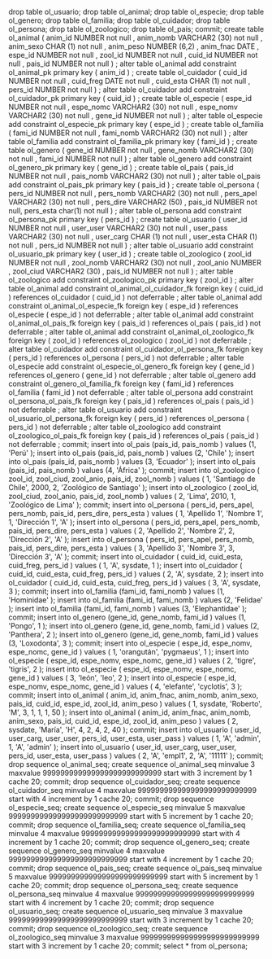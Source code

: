drop table ol_usuario; drop table ol_animal; drop table ol_especie; drop table ol_genero; drop table ol_familia; drop table ol_cuidador; drop table ol_persona; drop table ol_zoologico; drop table ol_pais; commit; create table ol_animal ( anim_id NUMBER not null , anim_nomb VARCHAR2 (30) not null , anim_sexo CHAR (1) not null , anim_peso NUMBER (6,2) , anim_fnac DATE , espe_id NUMBER not null , zool_id NUMBER not null , cuid_id NUMBER not null , pais_id NUMBER not null ) ; alter table ol_animal add constraint ol_animal_pk primary key ( anim_id ) ; create table ol_cuidador ( cuid_id NUMBER not null , cuid_freg DATE not null , cuid_esta CHAR (1) not null , pers_id NUMBER not null ) ; alter table ol_cuidador add constraint ol_cuidador_pk primary key ( cuid_id ) ; create table ol_especie ( espe_id NUMBER not null , espe_nomc VARCHAR2 (30) not null , espe_nomv VARCHAR2 (30) not null , gene_id NUMBER not null ) ; alter table ol_especie add constraint ol_especie_pk primary key ( espe_id ) ; create table ol_familia ( fami_id NUMBER not null , fami_nomb VARCHAR2 (30) not null ) ; alter table ol_familia add constraint ol_familia_pk primary key ( fami_id ) ; create table ol_genero ( gene_id NUMBER not null , gene_nomb VARCHAR2 (30) not null , fami_id NUMBER not null ) ; alter table ol_genero add constraint ol_genero_pk primary key ( gene_id ) ; create table ol_pais ( pais_id NUMBER not null , pais_nomb VARCHAR2 (30) not null ) ; alter table ol_pais add constraint ol_pais_pk primary key ( pais_id ) ; create table ol_persona ( pers_id NUMBER not null , pers_nomb VARCHAR2 (30) not null , pers_apel VARCHAR2 (30) not null , pers_dire VARCHAR2 (50) , pais_id NUMBER not null, pers_esta char(1) not null ) ; alter table ol_persona add constraint ol_persona_pk primary key ( pers_id ) ; create table ol_usuario ( user_id NUMBER not null , user_user VARCHAR2 (30) not null , user_pass VARCHAR2 (30) not null , user_carg CHAR (1) not null , user_esta CHAR (1) not null , pers_id NUMBER not null ) ; alter table ol_usuario add constraint ol_usuario_pk primary key ( user_id ) ; create table ol_zoologico ( zool_id NUMBER not null , zool_nomb VARCHAR2 (30) not null , zool_anio NUMBER , zool_ciud VARCHAR2 (30) , pais_id NUMBER not null ) ; alter table ol_zoologico add constraint ol_zoologico_pk primary key ( zool_id ) ; alter table ol_animal add constraint ol_animal_ol_cuidador_fk foreign key ( cuid_id ) references ol_cuidador ( cuid_id ) not deferrable ; alter table ol_animal add constraint ol_animal_ol_especie_fk foreign key ( espe_id ) references ol_especie ( espe_id ) not deferrable ; alter table ol_animal add constraint ol_animal_ol_pais_fk foreign key ( pais_id ) references ol_pais ( pais_id ) not deferrable ; alter table ol_animal add constraint ol_animal_ol_zoologico_fk foreign key ( zool_id ) references ol_zoologico ( zool_id ) not deferrable ; alter table ol_cuidador add constraint ol_cuidador_ol_persona_fk foreign key ( pers_id ) references ol_persona ( pers_id ) not deferrable ; alter table ol_especie add constraint ol_especie_ol_genero_fk foreign key ( gene_id ) references ol_genero ( gene_id ) not deferrable ; alter table ol_genero add constraint ol_genero_ol_familia_fk foreign key ( fami_id ) references ol_familia ( fami_id ) not deferrable ; alter table ol_persona add constraint ol_persona_ol_pais_fk foreign key ( pais_id ) references ol_pais ( pais_id ) not deferrable ; alter table ol_usuario add constraint ol_usuario_ol_persona_fk foreign key ( pers_id ) references ol_persona ( pers_id ) not deferrable ; alter table ol_zoologico add constraint ol_zoologico_ol_pais_fk foreign key ( pais_id ) references ol_pais ( pais_id ) not deferrable ; commit; insert into ol_pais (pais_id, pais_nomb ) values (1, 'Perú' ); insert into ol_pais (pais_id, pais_nomb ) values (2, 'Chile' ); insert into ol_pais (pais_id, pais_nomb ) values (3, 'Ecuador' ); insert into ol_pais (pais_id, pais_nomb ) values (4, 'África' ); commit; insert into ol_zoologico ( zool_id, zool_ciud, zool_anio, pais_id, zool_nomb ) values ( 1, 'Santiago de Chile', 2000, 2, 'Zoológico de Santiago' ); insert into ol_zoologico ( zool_id, zool_ciud, zool_anio, pais_id, zool_nomb ) values ( 2, 'Lima', 2010, 1, 'Zoológico de Lima' ); commit; insert into ol_persona ( pers_id, pers_apel, pers_nomb, pais_id, pers_dire, pers_esta ) values ( 1, 'Apellido 1', 'Nombre 1', 1, 'Dirección 1', 'A' ); insert into ol_persona ( pers_id, pers_apel, pers_nomb, pais_id, pers_dire, pers_esta ) values ( 2, 'Apellido 2', 'Nombre 2', 2, 'Dirección 2', 'A' ); insert into ol_persona ( pers_id, pers_apel, pers_nomb, pais_id, pers_dire, pers_esta ) values ( 3, 'Apellido 3', 'Nombre 3', 3, 'Dirección 3', 'A' ); commit; insert into ol_cuidador ( cuid_id, cuid_esta, cuid_freg, pers_id ) values ( 1, 'A', sysdate, 1 ); insert into ol_cuidador ( cuid_id, cuid_esta, cuid_freg, pers_id ) values ( 2, 'A', sysdate, 2 ); insert into ol_cuidador ( cuid_id, cuid_esta, cuid_freg, pers_id ) values ( 3, 'A', sysdate, 3 ); commit; insert into ol_familia (fami_id, fami_nomb ) values (1, 'Hominidae' ); insert into ol_familia (fami_id, fami_nomb ) values (2, 'Felidae' ); insert into ol_familia (fami_id, fami_nomb ) values (3, 'Elephantidae' ); commit; insert into ol_genero (gene_id, gene_nomb, fami_id ) values (1, 'Pongo', 1 ); insert into ol_genero (gene_id, gene_nomb, fami_id ) values (2, 'Panthera', 2 ); insert into ol_genero (gene_id, gene_nomb, fami_id ) values (3, 'Loxodonta', 3 ); commit; insert into ol_especie ( espe_id, espe_nomv, espe_nomc, gene_id ) values ( 1, 'orangután', 'pygmaeus', 1 ); insert into ol_especie ( espe_id, espe_nomv, espe_nomc, gene_id ) values ( 2, 'tigre', 'tigris', 2 ); insert into ol_especie ( espe_id, espe_nomv, espe_nomc, gene_id ) values ( 3, 'león', 'leo', 2 ); insert into ol_especie ( espe_id, espe_nomv, espe_nomc, gene_id ) values ( 4, 'elefante', 'cyclotis', 3 ); commit; insert into ol_animal ( anim_id, anim_fnac, anim_nomb, anim_sexo, pais_id, cuid_id, espe_id, zool_id, anim_peso ) values ( 1, sysdate, 'Roberto', 'M', 3, 1, 1, 1, 50 ); insert into ol_animal ( anim_id, anim_fnac, anim_nomb, anim_sexo, pais_id, cuid_id, espe_id, zool_id, anim_peso ) values ( 2, sysdate, 'María', 'H', 4, 2, 4, 2, 40 ); commit; insert into ol_usuario ( user_id, user_carg, user_user, pers_id, user_esta, user_pass ) values ( 1, 'A', 'admin', 1, 'A', 'admin' ); insert into ol_usuario ( user_id, user_carg, user_user, pers_id, user_esta, user_pass ) values ( 2, 'A', 'empl1', 2, 'A', '11111' ); commit; drop sequence ol_animal_seq; create sequence ol_animal_seq minvalue 3 maxvalue 999999999999999999999999999 start with 3 increment by 1 cache 20; commit; drop sequence ol_cuidador_seq; create sequence ol_cuidador_seq minvalue 4 maxvalue 999999999999999999999999999 start with 4 increment by 1 cache 20; commit; drop sequence ol_especie_seq; create sequence ol_especie_seq minvalue 5 maxvalue 999999999999999999999999999 start with 5 increment by 1 cache 20; commit; drop sequence ol_familia_seq; create sequence ol_familia_seq minvalue 4 maxvalue 999999999999999999999999999 start with 4 increment by 1 cache 20; commit; drop sequence ol_genero_seq; create sequence ol_genero_seq minvalue 4 maxvalue 999999999999999999999999999 start with 4 increment by 1 cache 20; commit; drop sequence ol_pais_seq; create sequence ol_pais_seq minvalue 5 maxvalue 999999999999999999999999999 start with 5 increment by 1 cache 20; commit; drop sequence ol_persona_seq; create sequence ol_persona_seq minvalue 4 maxvalue 999999999999999999999999999 start with 4 increment by 1 cache 20; commit; drop sequence ol_usuario_seq; create sequence ol_usuario_seq minvalue 3 maxvalue 999999999999999999999999999 start with 3 increment by 1 cache 20; commit; drop sequence ol_zoologico_seq; create sequence ol_zoologico_seq minvalue 3 maxvalue 999999999999999999999999999 start with 3 increment by 1 cache 20; commit; select * from ol_persona;
